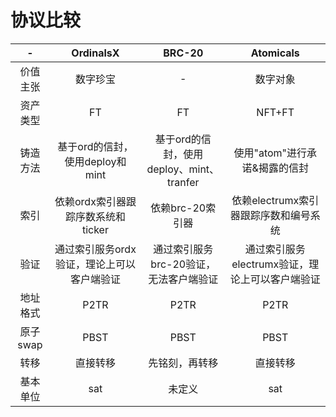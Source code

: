 协议比较
=====


| - | OrdinalsX | BRC-20 | Atomicals |
| :--: | :----: | :----: | :----: | 
| 价值主张 | 数字珍宝 | - | 数字对象 |
| 资产类型 | FT | FT | NFT+FT | 
| 铸造方法 | 基于ord的信封，使用deploy和mint | 基于ord的信封，使用deploy、mint、tranfer | 使用"atom"进行承诺&揭露的信封 | 
| 索引 | 依赖ordx索引器跟踪序数系统和ticker | 依赖brc-20索引器 | 依赖electrumx索引器跟踪序数和编号系统 | 
| 验证 | 通过索引服务ordx验证，理论上可以客户端验证 | 通过索引服务brc-20验证，无法客户端验证 | 通过索引服务electrumx验证，理论上可以客户端验证 |
|地址格式| P2TR | P2TR | P2TR | 
| 原子swap | PBST | PBST | PBST | 
| 转移 | 直接转移 | 先铭刻，再转移 | 直接转移 | 
| 基本单位 | sat | 未定义 | sat | 

